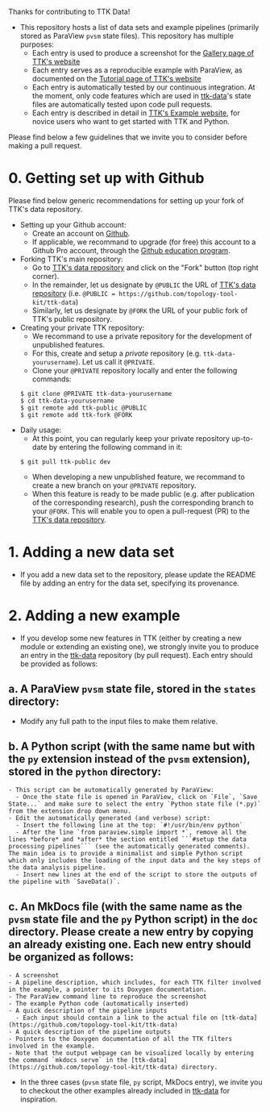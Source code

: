 Thanks for contributing to TTK Data!

- This repository hosts a list of data sets and example pipelines (primarily stored as ParaView `pvsm` state files). This repository has multiple purposes:
  - Each entry is used to produce a screenshot for the [Gallery page of TTK's website](https://topology-tool-kit.github.io/gallery.html)
  - Each entry serves as a reproducible example with ParaView, as documented on the [Tutorial page of TTK's website](https://topology-tool-kit.github.io/tutorials.html)
  - Each entry is automatically tested by our continuous integration. At the moment, only code features which are used in [ttk-data](https://github.com/topology-tool-kit/ttk-data)'s state files are automatically tested upon code pull requests.
  - Each entry is described in detail in [TTK's Example website](https://topology-tool-kit.github.io/examples), for novice users who want to get started with TTK and Python.

Please find below a few guidelines that we invite you to consider before making a pull request.

# 0. Getting set up with Github
Please find below generic recommendations for setting up your fork of TTK's data repository.
  - Setting up your Github account:
    - Create an account on [Github](https://github.com/).
    - If applicable, we recommand to upgrade (for free) this account to a Github Pro account, through the [Github education program](https://docs.github.com/en/education/explore-the-benefits-of-teaching-and-learning-with-github-education/use-github-in-your-classroom-and-research/apply-for-an-educator-or-researcher-discount).
  - Forking TTK's main repository:
    - Go to [TTK's data repository](https://github.com/topology-tool-kit/ttk-data) and click on the "Fork" button (top right corner).
    - In the remainder, let us designate by `@PUBLIC` the URL of [TTK's data repository](https://github.com/topology-tool-kit/ttk-data) (i.e. `@PUBLIC = https://github.com/topology-tool-kit/ttk-data`)
    - Similarly, let us designate by `@FORK` the URL of your public fork of TTK's public repository.
  - Creating your private TTK repository:
    - We recommand to use a private repository for the development of unpublished features.
    - For this, create and setup a *private* repository (e.g. `ttk-data-yourusername`). Let us call it `@PRIVATE`.
    - Clone your `@PRIVATE` repository locally and enter the following commands:
    ```
    $ git clone @PRIVATE ttk-data-yourusername
    $ cd ttk-data-yourusername
    $ git remote add ttk-public @PUBLIC
    $ git remote add ttk-fork @FORK
    ```
  - Daily usage:
    - At this point, you can regularly keep your private repository up-to-date by entering the following command in it:
    ```
    $ git pull ttk-public dev
    ```
    - When developing a new unpublished feature, we recommand to create a new branch on your `@PRIVATE` repository.
    - When this feature is ready to be made public (e.g. after publication of the corresponding research), push the corresponding branch to your `@FORK`. This will enable you to open a pull-request (PR) to the [TTK's data repository](https://github.com/topology-tool-kit/ttk-data).

# 1. Adding a new data set
- If you add a new data set to the repository, please update the README file by adding an entry for the data set, specifying its provenance.

# 2. Adding a new example
- If you develop some new features in TTK (either by creating a new module or extending an existing one), we strongly invite you to produce an entry in the [ttk-data](https://github.com/topology-tool-kit/ttk-data) repository (by pull request). Each entry should be provided as follows:

## a. A ParaView `pvsm` state file, stored in the `states` directory:
- Modify any full path to the input files to make them relative.

## b. A Python script (with the same name but with the `py` extension instead of the `pvsm` extension), stored in the `python` directory:
    - This script can be automatically generated by ParaView:
      - Once the state file is opened in ParaView, click on `File`, `Save State...` and make sure to select the entry `Python state file (*.py)` from the extension drop down menu.
    - Edit the automatically generated (and verbose) script:
      - Insert the following line at the top: `#!/usr/bin/env python`
      - After the line `from paraview.simple import *`, remove all the lines *before* and *after* the section entitled ```#setup the data processing pipelines``` (see the automatically generated comments). The main idea is to provide a minimalist and simple Python script which only includes the loading of the input data and the key steps of the data analysis pipeline.
      - Insert new lines at the end of the script to store the outputs of the pipeline with `SaveData()`.
## c. An MkDocs file (with the same name as the `pvsm` state file and the `py` Python script) in the `doc` directory. Please create a new entry by copying an already existing one. Each new entry should be organized as follows:
    - A screenshot
    - A pipeline description, which includes, for each TTK filter involved in the example, a pointer to its Doxygen documentation.
    - The ParaView command line to reproduce the screenshot
    - The example Python code (automatically inserted)
    - A quick description of the pipeline inputs
      - Each input should contain a link to the actual file on [ttk-data](https://github.com/topology-tool-kit/ttk-data)
    - A quick description of the pipeline outputs
    - Pointers to the Doxygen documentation of all the TTK filters involved in the example.
    - Note that the output webpage can be visualized locally by entering the command `mkdocs serve` in the [ttk-data](https://github.com/topology-tool-kit/ttk-data) directory.
- In the three cases (`pvsm` state file, `py` script, MkDocs entry), we invite you to checkout the other examples already included in [ttk-data](https://github.com/topology-tool-kit/ttk-data) for inspiration.
